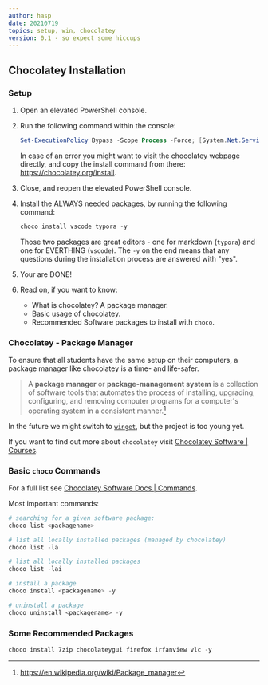 ```yaml
---
author: hasp
date: 20210719
topics: setup, win, chocolatey
version: 0.1 - so expect some hiccups
---
```


## Chocolatey Installation

### Setup

1. Open an elevated PowerShell console.

2. Run the following command within the console:

   ```powershell
   Set-ExecutionPolicy Bypass -Scope Process -Force; [System.Net.ServicePointManager]::SecurityProtocol = [System.Net.ServicePointManager]::SecurityProtocol -bor 3072; iex ((New-Object System.Net.WebClient).DownloadString('https://chocolatey.org/install.ps1'))
   ```

   In case of an error you might want to visit the chocolatey webpage directly, and copy the install command from there: https://chocolatey.org/install.

3. Close, and reopen the  elevated PowerShell console.

4. Install the ALWAYS needed packages, by running the following command:

   ```powershell
   choco install vscode typora -y
   ```

   Those two packages are great editors - one for markdown (`typora`) and one for EVERTHING (`vscode`). The `-y` on the end means that any questions during the installation process are answered with "yes".

5. Your are DONE! 

6. Read on, if you want to know:

   - What is chocolatey? A package manager.
   - Basic usage of chocolatey.
   - Recommended Software packages to install with `choco`.

### Chocolatey - Package Manager

To ensure that all students have the same setup on their computers, a package manager like chocolatey is a time- and life-safer.

> A **package manager** or **package-management system** is a collection of software tools that automates the process of installing, upgrading, configuring, and removing computer programs for a computer's operating system in a consistent manner.[^wikipedia]
>
> [^wikipedia]:https://en.wikipedia.org/wiki/Package_manager

In the future we might switch to [`winget`](https://github.com/microsoft/winget-cli), but the project is too young yet.

If you want to find out more about `chocolatey` visit [Chocolatey Software | Courses](https://community.chocolatey.org/courses).

### Basic `choco` Commands

For a full list see [Chocolatey Software Docs | Commands](https://docs.chocolatey.org/en-us/choco/commands/).

Most important commands:

```powershell
# searching for a given software package:
choco list <packagename>

# list all locally installed packages (managed by chocolatey)
choco list -la

# list all locally installed packages
choco list -lai

# install a package
choco install <packagename> -y

# uninstall a package
choco uninstall <packagename> -y
```

### Some Recommended Packages

```powershell
choco install 7zip chocolateygui firefox irfanview vlc -y
```



